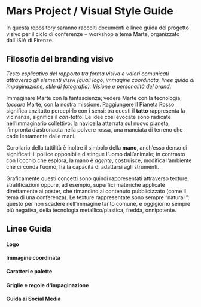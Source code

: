 # Mars Project / Visual Style Guide
In questa repository saranno raccolti documenti e linee guida del progetto visivo per il ciclo di conferenze + workshop a tema Marte, organizzato dall'ISIA di Firenze.

## Filosofia del branding visivo
*Testo esplicativo del rapporto tra forma visiva e valori comunicati attraverso gli elementi visivi (quali logo, immagine coordinata, linee guida di impaginazione, stile di fotografia). Visione e personalità del brand*.

Immaginare Marte con la fantascienza; vedere Marte con la tecnologia; *toccare* Marte, con la nostra missione. Raggiungere il Pianeta Rosso significa anzitutto percepirlo con i sensi: tra questi il **tatto** rappresenta la vicinanza, significa il *con-tatto*. Le idee così evocate sono radicate nell’immaginario collettivo: la navicella atterrata sul nuovo pianeta, l’impronta d’astronauta nella polvere rossa, una manciata di terreno che cade lentamente dalle mani.

Corollario della tattilità è inoltre il simbolo della **mano**, anch’esso denso di significati: il pollice opponibile distingue l’uomo dall’animale; in contrasto con l’occhio che esplora, la mano è *agente*, costruisce, modifica l’ambiente che circonda l’uomo; ha la capacità di adattarsi agli strumenti.

Graficamente questi concetti sono quindi rappresentati attraverso texture, stratificazioni oppure, ad esempio, superfici materiche applicate direttamente ai poster, che rimandino al contenuto pubblicizzato (come il tema di una conferenza). Le texture rappresentate sono sempre “naturali”: questo per non scadere nell’immagine tanto comune, e oggigiorno sempre più negativa, della tecnologia metallico/plastica, fredda, onnipotente.

## Linee Guida
#### Logo
#### Immagine coordinata
#### Caratteri e palette
#### Griglie e regole d'impaginazione
#### Guida ai Social Media
